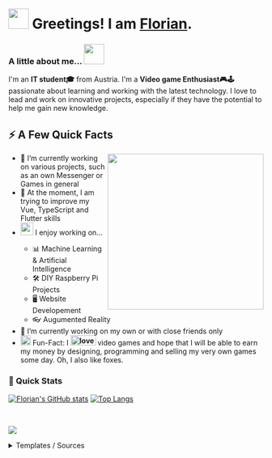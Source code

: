 <h1>
  <img src="https://media.giphy.com/media/26Fxy3Iz1ari8oytO/giphy.gif" style="max-width:100%;" width="40px">
  Greetings! I am
  <a href="https://github.com/Averimon">Florian</a>.
</h1>
<h3>
  A little about me...
  <img src="https://media.giphy.com/media/6C6z3o3XIHfVK/giphy.gif" style="max-width:100%;" width="40px">
</h3>
<p>
  I'm an
  <strong>IT student🎓</strong>
  from Austria. I'm a
  <strong>Video game Enthusiast🎮🕹</strong>
  passionate about learning and working with the latest technology.
  I love to lead and work on innovative projects, especially if they have the potential to help me gain new knowledge.
  <br>
</p>

<h2>
  ⚡️ A Few Quick Facts
</h2>
<img src="https://media.giphy.com/media/o0vwzuFwCGAFO/giphy.gif" style="max-width:100%;" width="308" height="308" align="right">
<ul>
  <li>🔭 I’m currently working on various projects, such as an own Messenger or Games in general</li>
  <li>🌱 At the moment, I am trying to improve my Vue, TypeScript and Flutter skills</li>
  <li><img src="https://media.giphy.com/media/WFZvB7VIXBgiz3oDXE/giphy.gif" style="max-width:100%;" width="25px"> I enjoy working on...</li>
  <ul>
    <li>📊 Machine Learning & Artificial Intelligence</li>
    <li>🛠 DIY Raspberry Pi Projects</li>
    <li>🖥 Website Developement</li>
    <li>👓 Augumented Reality</li>
  </ul>
  <li>👥 I’m currently working on my own or with close friends only</li>
  <li>
    <img src="https://media.giphy.com/media/4TnWuHUgkzAj9oayiZ/giphy.gif" style="max-width:100%;" width="20px">
    Fun-Fact: I <strong>
      <img src="https://media.giphy.com/media/o3jOW8b4usKgE/giphy.gif" alt="love" width="50" height="20">
      <!--<img src="https://media.giphy.com/media/3o7aCV5mEKhC2IiBmE/giphy.gif" alt="love" width="40" height="20">-->
    </strong> video games and hope that I will be able to earn my money by designing, programming and selling my very own games some day. Oh, I also like foxes.
  </li>
</ul>

<h3>
  <g-emoji class="g-emoji" alias="rocket" fallback-src="https://github.githubassets.com/images/icons/emoji/unicode/1f680.png">🚀</g-emoji>
  Quick Stats
</h3>
<p align="center">
  
  [![Florian's GitHub stats](https://github-readme-stats.vercel.app/api?username=averimon&show_icons=true)](https://github.com/averimon/github-readme-stats)
  [![Top Langs](https://github-readme-stats.vercel.app/api/top-langs/?username=averimon&layout=compact)](https://github.com/averimon/github-readme-stats)
</p>

<br>

<p>
  
  ![](https://komarev.com/ghpvc/?username=averimon&color=red)
</p>

<details>
  <summary>Templates / Sources</summary>
  <ul>
    <li><a href="https://github.com/Defcon27/Defcon27">Original Design</a></li>
    <li><a href="https://github.com/antonkomarev/github-profile-views-counter">github-profile-views-counter</a></li>
    <li><a href="https://github.com/anuraghazra/github-readme-stats">github-readme-stats</a></li>
  </ul>
    <details>
      <summary>Gifs</summary>
        <ul>
          <li><a href="https://media.giphy.com/media/26Fxy3Iz1ari8oytO/giphy.gif">Dog Gif</a></li>
          <li><a href="https://giphy.com/stickers/fox-deviantart-commission-6C6z3o3XIHfVK">Fox Gif</a></li>
          <li><a href="https://media.giphy.com/media/WFZvB7VIXBgiz3oDXE/giphy.gif">Computer Gif</a></li>
          <li><a href="https://media.giphy.com/media/4TnWuHUgkzAj9oayiZ/giphy.gif">?-Block Gif</a></li>
          <li><a href="https://media.giphy.com/media/o3jOW8b4usKgE/giphy.gif">Love_1 Gif</a></li>
          <li><a href="https://media.giphy.com/media/3o7aCV5mEKhC2IiBmE/giphy.gif">Love_2 Gif</a></li>
          <li><a href="https://media.giphy.com/media/o0vwzuFwCGAFO/giphy.gif">Cat Gif</a></li>
        </ul>
    </details>
</details>
